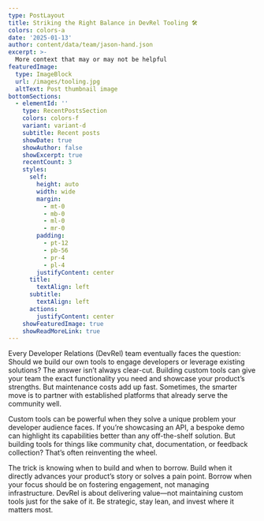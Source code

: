 ```yaml
---
type: PostLayout
title: Striking the Right Balance in DevRel Tooling 🛠️
colors: colors-a
date: '2025-01-13'
author: content/data/team/jason-hand.json
excerpt: >-
  More context that may or may not be helpful
featuredImage:
  type: ImageBlock
  url: /images/tooling.jpg
  altText: Post thumbnail image
bottomSections:
  - elementId: ''
    type: RecentPostsSection
    colors: colors-f
    variant: variant-d
    subtitle: Recent posts
    showDate: true
    showAuthor: false
    showExcerpt: true
    recentCount: 3
    styles:
      self:
        height: auto
        width: wide
        margin:
          - mt-0
          - mb-0
          - ml-0
          - mr-0
        padding:
          - pt-12
          - pb-56
          - pr-4
          - pl-4
        justifyContent: center
      title:
        textAlign: left
      subtitle:
        textAlign: left
      actions:
        justifyContent: center
    showFeaturedImage: true
    showReadMoreLink: true
---
```


Every Developer Relations (DevRel) team eventually faces the question: Should we build our own tools to engage developers or leverage existing solutions? The answer isn’t always clear-cut. Building custom tools can give your team the exact functionality you need and showcase your product’s strengths. But maintenance costs add up fast. Sometimes, the smarter move is to partner with established platforms that already serve the community well.

Custom tools can be powerful when they solve a unique problem your developer audience faces. If you’re showcasing an API, a bespoke demo can highlight its capabilities better than any off-the-shelf solution. But building tools for things like community chat, documentation, or feedback collection? That’s often reinventing the wheel.

The trick is knowing when to build and when to borrow. Build when it directly advances your product’s story or solves a pain point. Borrow when your focus should be on fostering engagement, not managing infrastructure. DevRel is about delivering value—not maintaining custom tools just for the sake of it. Be strategic, stay lean, and invest where it matters most.
